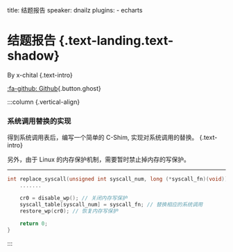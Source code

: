 title: 结题报告
speaker: dnailz
plugins:
    - echarts

<slide class="bg-black-blue aligncenter" image="https://source.unsplash.com/C1HhAQrbykQ/ .dark">

# 结题报告 {.text-landing.text-shadow}

By x-chital {.text-intro}

[:fa-github: Github](https://github.com/ksky521/nodeppt){.button.ghost}



<slide :class="size-80">

:::column {.vertical-align}
### **系统调用替换的实现**

得到系统调用表后，编写一个简单的 C-Shim, 实现对系统调用的替换。   {.text-intro}

另外，由于 Linux 的内存保护机制，需要暂时禁止掉内存的写保护。

----

```c
int replace_syscall(unsigned int syscall_num, long (*syscall_fn)(void)) { 
    .......

    cr0 = disable_wp(); // 关闭内存写保护
    syscall_table[syscall_num] = syscall_fn; // 替换相应的系统调用
    restore_wp(cr0); // 恢复内存写保护
    
    return 0;
}
```
:::